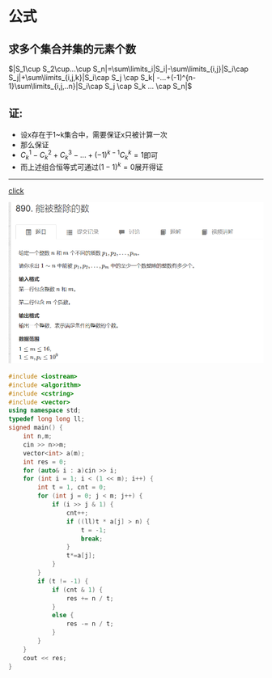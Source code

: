 # 公式

## 求多个集合并集的元素个数

$|S_1\cup S_2\cup...\cup S_n|=\sum\limits_i|S_i|-\sum\limits_{i,j}|S_i\cap S_j|+\sum\limits_{i,j,k}|S_i\cap S_j \cap S_k| -...+(-1)^{n-1}\sum\limits_{i,j,..n}|S_i\cap S_j \cap S_k ... \cap S_n|$ 

## 证:
- 设x存在于1~k集合中，需要保证x只被计算一次
- 那么保证
- $C_k^1 - C_k^2 + C_k^3 -...+(-1)^{k-1}C_k^k=1$即可
- 而上述组合恒等式可通过$(1-1)^k=0$展开得证
---
[click](https://www.acwing.com/problem/content/892/)

![图 1](/images/1914a264f9fe8d83ac465d23162897e22af153ac0358d81b41a24c3d00042372.png)  

```cpp
#include <iostream>
#include <algorithm>
#include <cstring>
#include <vector>
using namespace std;
typedef long long ll;
signed main() {
	int n,m;
	cin >> n>>m;
	vector<int> a(m);
	int res = 0;
	for (auto& i : a)cin >> i;
	for (int i = 1; i < (1 << m); i++) {
		int t = 1, cnt = 0;
		for (int j = 0; j < m; j++) {
			if (i >> j & 1) {
				cnt++;
				if ((ll)t * a[j] > n) {
					t = -1;
					break;
				}
				t*=a[j];
			}
		}
		if (t != -1) {
			if (cnt & 1) {
				res += n / t;
			}
			else {
				res -= n / t;
			}
		}
	}
	cout << res;
}
```
